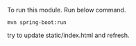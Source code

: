 To run this module. Run below command.
``` shell
mvn spring-boot:run
```

try to update static/index.html and refresh.